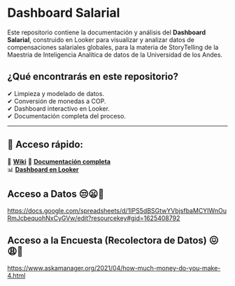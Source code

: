 
# Dashboard Salarial 

Este repositorio contiene la documentación y análisis del **Dashboard Salarial**, construido en Looker para visualizar y analizar datos de compensaciones salariales globales, para la materia de StoryTelling de la Maestria de Inteligencia Analítica de datos de la Universidad de los Andes.

## ¿Qué encontrarás en este repositorio?
✔ Limpieza y modelado de datos.  
✔ Conversión de monedas a COP.  
✔ Dashboard interactivo en Looker.  
✔ Documentación completa del proceso.

---
## 🚀 Acceso rápido:
🤖 **[Wiki](https://github.com/JrZartaZ/Dashboard_StoryTelling/wiki)**
📄 **[Documentación completa](documentacion.md)**  
📊 **[Dashboard en Looker](https://lookerstudio.google.com/reporting/13280274-40b9-494e-a3ef-a91ebae9eef8)**  

## Acceso a Datos 😒😦😤
https://docs.google.com/spreadsheets/d/1IPS5dBSGtwYVbjsfbaMCYIWnOuRmJcbequohNxCyGVw/edit?resourcekey#gid=1625408792  

## Acceso a la Encuesta (Recolectora de Datos) 😖😩🤯
https://www.askamanager.org/2021/04/how-much-money-do-you-make-4.html